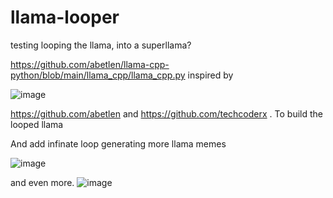 # llama-looper

testing looping the llama, into a superllama? 

https://github.com/abetlen/llama-cpp-python/blob/main/llama_cpp/llama_cpp.py inspired by

![image](https://user-images.githubusercontent.com/34530588/230510137-df3f346c-201a-4ac0-8055-20a411051f5b.png)

https://github.com/abetlen and https://github.com/techcoderx . To build the looped llama

And add infinate loop generating more llama memes

![image](https://user-images.githubusercontent.com/34530588/230510166-7f64c0d5-8854-4689-a79e-cf99fbcc93fc.png)


and even more.
![image](https://user-images.githubusercontent.com/34530588/230510227-d8f1e55f-0e51-4e4c-b4b9-5e3f4586aa06.png)
